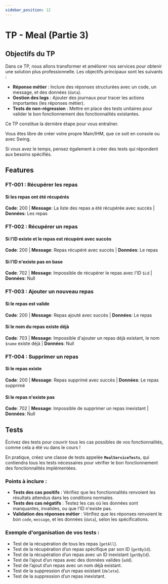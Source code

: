 ```yaml
---
sidebar_position: 12
---
```

 
# TP - Meal (Partie 3)

## Objectifs du TP

Dans ce TP, nous allons transformer et améliorer nos services pour obtenir une solution plus professionnelle. Les objectifs principaux sont les suivants :

- **Réponse métier** : Inclure des réponses structurées avec un code, un message, et des données (`data`).
- **Gestion des logs** : Ajouter des journaux pour tracer les actions importantes (les réponses métier).
- **Tests de non-régression** : Mettre en place des tests unitaires pour valider le bon fonctionnement des fonctionnalités existantes.

Ce TP constitue la dernière étape pour vous entraîner. 

Vous êtes libre de créer votre propre Main/IHM, que ce soit en console ou avec Swing. 

Si vous avez le temps, pensez également à créer des tests qui répondent aux besoins spécifiés.


## Features

### FT-001 : Récupérer les repas

#### Si les repas ont été récupérés
**Code**: 200 | **Message**: La liste des repas a été récupérée avec succès | **Données**: Les repas

### FT-002 : Récupérer un repas

#### Si l'ID existe et le repas est récupéré avec succès
**Code**: 200 | **Message**: Repas récupéré avec succès | **Données**: Le repas

#### Si l'ID n'existe pas en base
**Code**: 702 | **Message**: Impossible de récupérer le repas avec l'ID `$id` | **Données**: Null

### FT-003 : Ajouter un nouveau repas

#### Si le repas est valide
**Code**: 200 | **Message**: Repas ajouté avec succès | **Données**: Le repas

#### Si le nom du repas existe déjà
**Code**: 703 | **Message**: Impossible d'ajouter un repas déjà existant, le nom `$name` existe déjà | **Données**: Null

### FT-004 : Supprimer un repas

#### Si le repas existe
**Code**: 200 | **Message**: Repas supprimé avec succès | **Données**: Le repas supprimé

#### Si le repas n'existe pas
**Code**: 702 | **Message**: Impossible de supprimer un repas inexistant | **Données**: Null

## Tests

Écrivez des tests pour couvrir tous les cas possibles de vos fonctionnalités, comme cela a été vu dans le cours !

En pratique, créez une classe de tests appelée **`MealServiceTests`**, qui contiendra tous les tests nécessaires pour vérifier le bon fonctionnement des fonctionnalités implémentées.

### Points à inclure :
- **Tests des cas positifs** : Vérifiez que les fonctionnalités renvoient les résultats attendus dans les conditions normales.
- **Tests des cas négatifs** : Testez les cas où les données sont manquantes, invalides, ou que l'ID n'existe pas.
- **Validation des réponses métier** : Vérifiez que les réponses renvoient le bon `code`, `message`, et les données (`data`), selon les spécifications.

### Exemple d'organisation de vos tests :
- Test de la récupération de tous les repas (`getAll`).
- Test de la récupération d’un repas spécifique par son ID (`getById`).
- Test de la récupération d’un repas avec un ID inexistant (`getById`).
- Test de l’ajout d’un repas avec des données valides (`add`).
- Test de l’ajout d’un repas avec un nom déjà existant.
- Test de la suppression d’un repas existant (`delete`).
- Test de la suppression d’un repas inexistant.